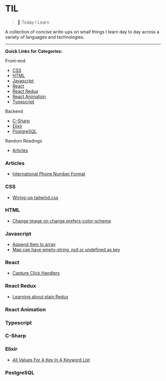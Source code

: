 # TIL

> 📝 Today I Learn

A collection of concise write-ups on small things I learn day to day across a
variety of languages and technologies.

---

**Quick Links for Categories:**

Front-end

- [CSS](#css)
- [HTML](#html)
- [Javascript](#javascript)
- [React](#react)
- [React Redux](#react-redux)
- [React Animation](#react-animation)
- [Typescript](#typescript)

Backend

- [C-Sharp](#c-sharp)
- [Elixir](#elixir)
- [PostgreSQL](#postgresql)

Random Readings

- [Articles](#articles)

### Articles

- [International Phone Number Format](https://www.cm.com/blog/how-to-format-international-telephone-numbers/)

### CSS

- [Wiring-up tailwind.css](https://github.com/Mudassar045/tailwindcss-components)

### HTML

- [Change image on change prefers-color-scheme](html/1.md)

### Javascript

- [Append Item to array](javascript/1.md)
- [Map can have empty-string, null or undefined as key](javascript/2.md)

### React

- [Capture Click Handlers](react/capture-click.md)

### React Redux

- [Learning about plain Redux](https://github.com/Mudassar045/redux-learn)

### React Animation

### Typescript

### C-Sharp

### Elixir

- [All Values For A Key In A Keyword List](elixir/1.md)

### PostgreSQL
